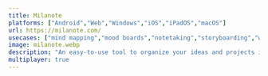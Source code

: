 ```yaml
---
title: Milanote
platforms: ["Android","Web","Windows","iOS","iPadOS","macOS"]
url: https://milanote.com/
usecases: ["mind mapping","mood boards","notetaking","storyboarding","whiteboard"]
image: milanote.webp
description: "An easy-to-use tool to organize your ideas and projects into visual boards."
multiplayer: true
---
```

